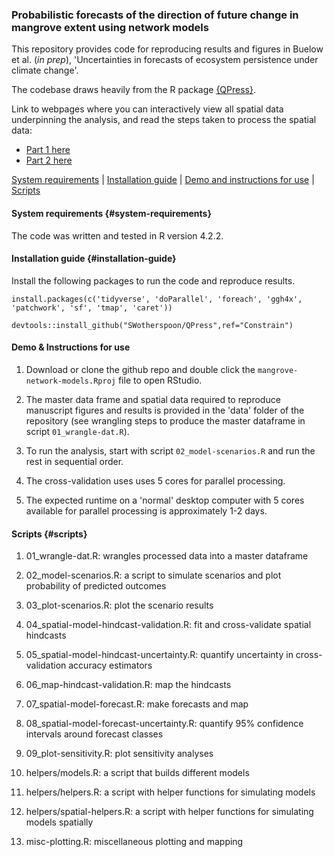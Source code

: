 ### Probabilistic forecasts of the direction of future change in mangrove extent using network models

This repository provides code for reproducing results and figures in Buelow et al. (*in prep*), 'Uncertainties in forecasts of ecosystem persistence under climate change'.

The codebase draws heavily from the R package [{QPress}](https://github.com/SWotherspoon/QPress).

Link to webpages where you can interactively view all spatial data underpinning the analysis, and read the steps taken to process the spatial data:

-   [Part 1 here](https://mangrove-climate-risk-mapping.netlify.app/)
-   [Part 2 here](https://mangrove-climate-risk-mapping-2.netlify.app/)

[System requirements](#system-requirements) \| [Installation guide](#installation-guide) \| [Demo and instructions for use](#demo-and-instructions-for-use) \| [Scripts](#scripts)

#### System requirements {#system-requirements}

The code was written and tested in R version 4.2.2.

#### Installation guide {#installation-guide}

Install the following packages to run the code and reproduce results.

`install.packages(c('tidyverse', 'doParallel', 'foreach', 'ggh4x', 'patchwork', 'sf', 'tmap', 'caret'))`

`devtools::install_github("SWotherspoon/QPress",ref="Constrain")`

#### Demo & Instructions for use

1. Download or clone the github repo and double click the `mangrove-network-models.Rproj` file to open RStudio.  

2. The master data frame and spatial data required to reproduce manuscript figures and results is provided in the 'data' folder of the repository (see wrangling steps to produce the master dataframe in script `01_wrangle-dat.R`).

3. To run the analysis, start with script `02_model-scenarios.R` and run the rest in sequential order.

4. The cross-validation uses uses 5 cores for parallel processing.

5. The expected runtime on a 'normal' desktop computer with 5 cores available for parallel processing is approximately 1-2 days. 

#### Scripts {#scripts}

1.  01_wrangle-dat.R: wrangles processed data into a master dataframe

2.  02_model-scenarios.R: a script to simulate scenarios and plot probability of predicted outcomes

3.  03_plot-scenarios.R: plot the scenario results

4.  04_spatial-model-hindcast-validation.R: fit and cross-validate spatial hindcasts

5.  05_spatial-model-hindcast-uncertainty.R: quantify uncertainty in cross-validation accuracy estimators

6.  06_map-hindcast-validation.R: map the hindcasts

7.  07_spatial-model-forecast.R: make forecasts and map

8.  08_spatial-model-forecast-uncertainty.R: quantify 95% confidence intervals around forecast classes

9.  09_plot-sensitivity.R: plot sensitivity analyses

10. helpers/models.R: a script that builds different models

11. helpers/helpers.R: a script with helper functions for simulating models

12. helpers/spatial-helpers.R: a script with helper functions for simulating models spatially

13. misc-plotting.R: miscellaneous plotting and mapping
